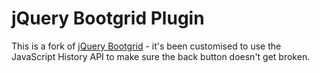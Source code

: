 ﻿jQuery Bootgrid Plugin
============

This is a fork of [jQuery Bootgrid](http://www.jquery-bootgrid.com) - it's been customised to use the JavaScript 
History API to make sure the back button doesn't get broken.
